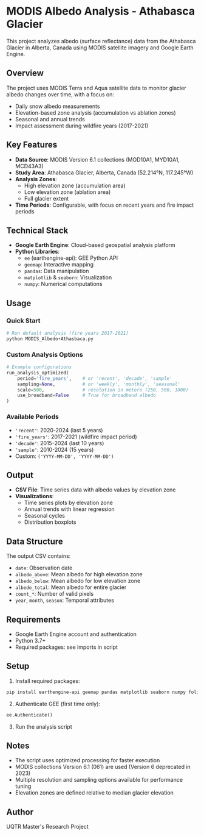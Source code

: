 # MODIS Albedo Analysis - Athabasca Glacier

This project analyzes albedo (surface reflectance) data from the Athabasca Glacier in Alberta, Canada using MODIS satellite imagery and Google Earth Engine.

## Overview

The project uses MODIS Terra and Aqua satellite data to monitor glacier albedo changes over time, with a focus on:
- Daily snow albedo measurements
- Elevation-based zone analysis (accumulation vs ablation zones)
- Seasonal and annual trends
- Impact assessment during wildfire years (2017-2021)

## Key Features

- **Data Source**: MODIS Version 6.1 collections (MOD10A1, MYD10A1, MCD43A3)
- **Study Area**: Athabasca Glacier, Alberta, Canada (52.214°N, 117.245°W)
- **Analysis Zones**: 
  - High elevation zone (accumulation area)
  - Low elevation zone (ablation area)
  - Full glacier extent
- **Time Periods**: Configurable, with focus on recent years and fire impact periods

## Technical Stack

- **Google Earth Engine**: Cloud-based geospatial analysis platform
- **Python Libraries**:
  - `ee` (earthengine-api): GEE Python API
  - `geemap`: Interactive mapping
  - `pandas`: Data manipulation
  - `matplotlib` & `seaborn`: Visualization
  - `numpy`: Numerical computations

## Usage

### Quick Start

```python
# Run default analysis (fire years 2017-2021)
python MODIS_Albedo+Athasbaca.py
```

### Custom Analysis Options

```python
# Example configurations
run_analysis_optimized(
    period='fire_years',    # or 'recent', 'decade', 'sample'
    sampling=None,          # or 'weekly', 'monthly', 'seasonal'
    scale=500,              # resolution in meters (250, 500, 1000)
    use_broadband=False     # True for broadband albedo
)
```

### Available Periods

- `'recent'`: 2020-2024 (last 5 years)
- `'fire_years'`: 2017-2021 (wildfire impact period)
- `'decade'`: 2015-2024 (last 10 years)
- `'sample'`: 2010-2024 (15 years)
- Custom: `('YYYY-MM-DD', 'YYYY-MM-DD')`

## Output

- **CSV File**: Time series data with albedo values by elevation zone
- **Visualizations**:
  - Time series plots by elevation zone
  - Annual trends with linear regression
  - Seasonal cycles
  - Distribution boxplots

## Data Structure

The output CSV contains:
- `date`: Observation date
- `albedo_above`: Mean albedo for high elevation zone
- `albedo_below`: Mean albedo for low elevation zone  
- `albedo_total`: Mean albedo for entire glacier
- `count_*`: Number of valid pixels
- `year`, `month`, `season`: Temporal attributes

## Requirements

- Google Earth Engine account and authentication
- Python 3.7+
- Required packages: see imports in script

## Setup

1. Install required packages:
```bash
pip install earthengine-api geemap pandas matplotlib seaborn numpy folium
```

2. Authenticate GEE (first time only):
```python
ee.Authenticate()
```

3. Run the analysis script

## Notes

- The script uses optimized processing for faster execution
- MODIS collections Version 6.1 (061) are used (Version 6 deprecated in 2023)
- Multiple resolution and sampling options available for performance tuning
- Elevation zones are defined relative to median glacier elevation

## Author

UQTR Master's Research Project